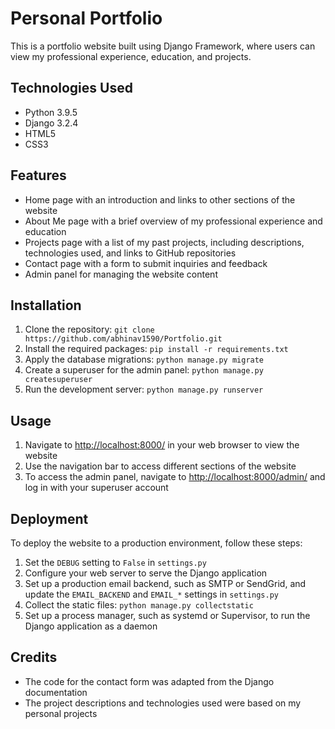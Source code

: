 # Personal Portfolio

This is a portfolio website built using Django Framework, where users can view my professional experience, education, and projects.

Technologies Used
-----------------

-   Python 3.9.5
-   Django 3.2.4
-   HTML5
-   CSS3

Features
--------

-   Home page with an introduction and links to other sections of the website
-   About Me page with a brief overview of my professional experience and education
-   Projects page with a list of my past projects, including descriptions, technologies used, and links to GitHub repositories
-   Contact page with a form to submit inquiries and feedback
-   Admin panel for managing the website content

Installation
------------

1.  Clone the repository: `git clone https://github.com/abhinav1590/Portfolio.git`
2.  Install the required packages: `pip install -r requirements.txt`
3.  Apply the database migrations: `python manage.py migrate`
4.  Create a superuser for the admin panel: `python manage.py createsuperuser`
5.  Run the development server: `python manage.py runserver`

Usage
-----

1.  Navigate to <http://localhost:8000/> in your web browser to view the website
2.  Use the navigation bar to access different sections of the website
3.  To access the admin panel, navigate to <http://localhost:8000/admin/> and log in with your superuser account

Deployment
----------

To deploy the website to a production environment, follow these steps:

1.  Set the `DEBUG` setting to `False` in `settings.py`
2.  Configure your web server to serve the Django application
3.  Set up a production email backend, such as SMTP or SendGrid, and update the `EMAIL_BACKEND` and `EMAIL_*` settings in `settings.py`
4.  Collect the static files: `python manage.py collectstatic`
5.  Set up a process manager, such as systemd or Supervisor, to run the Django application as a daemon

Credits
-------

-   The code for the contact form was adapted from the Django documentation
-   The project descriptions and technologies used were based on my personal projects